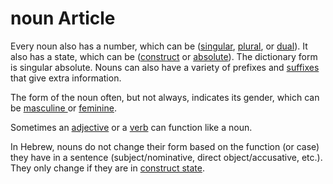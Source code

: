 # noun Article

Every noun also has a number, which can be ([singular](https://git.door43.org/Door43/en-uhg/src/master/content/number_singular/02.md), [plural](https://git.door43.org/Door43/en-uhg/src/master/content/number_plural/02.md), or [dual](https://git.door43.org/Door43/en-uhg/src/master/content/number_dual/02.md)). It also has a state, which can be ([construct](https://git.door43.org/Door43/en-uhg/src/master/content/state_construct/02.md) or [absolute](https://git.door43.org/Door43/en-uhg/src/master/content/state_absolute/02.md)). The dictionary form is singular absolute. Nouns can also have a variety of prefixes and [suffixes](https://git.door43.org/Door43/en-uhg/src/master/content/suffix/02.md) that give extra information.

The form of the noun often, but not always, indicates its gender, which can be [masculine ](https://git.door43.org/Door43/en-uhg/src/master/content/gender_masculine/02.md) or [feminine](https://git.door43.org/Door43/en-uhg/src/master/content/gender_feminine/02.md).

Sometimes an [adjective](https://git.door43.org/Door43/en-uhg/src/master/content/adjective/02.md#substantive) or a [verb](https://git.door43.org/Door43/en-uhg/src/master/content/verb/02.md#verbal-nouns) can function like a noun.

In Hebrew, nouns do not change their form based on the function (or case) they have in a sentence (subject/nominative, direct object/accusative, etc.). They only change if they are in [construct state](https://git.door43.org/Door43/en-uhg/src/master/content/state_construct/02.md).